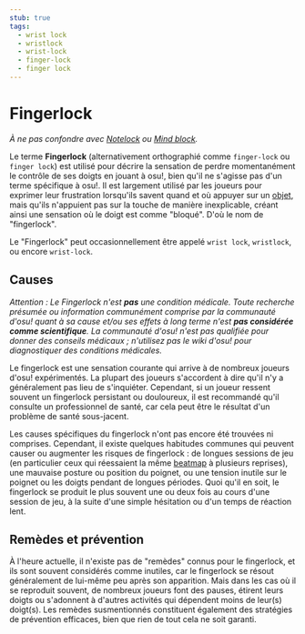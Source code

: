 ```yaml
---
stub: true
tags:
  - wrist lock
  - wristlock
  - wrist-lock
  - finger-lock
  - finger lock
---
```


# Fingerlock

*À ne pas confondre avec [Notelock](/wiki/Beatmapping/Overall_difficulty#notelock) ou [Mind block](/wiki/Gameplay/Mind_block).*

Le terme **Fingerlock** (alternativement orthographié comme `finger-lock` ou `finger lock`) est utilisé pour décrire la sensation de perdre momentanément le contrôle de ses doigts en jouant à osu!, bien qu'il ne s'agisse pas d'un terme spécifique à osu!. Il est largement utilisé par les joueurs pour exprimer leur frustration lorsqu'ils savent quand et où appuyer sur un [objet](/wiki/Hit_object), mais qu'ils n'appuient pas sur la touche de manière inexplicable, créant ainsi une sensation où le doigt est comme "bloqué". D'où le nom de "fingerlock".

Le "Fingerlock" peut occasionnellement être appelé `wrist lock`, `wristlock`, ou encore `wrist-lock`.

## Causes

*Attention : Le Fingerlock n'est **pas** une condition médicale. Toute recherche présumée ou information communément comprise par la communauté d'osu! quant à sa cause et/ou ses effets à long terme n'est **pas considérée comme scientifique**. La communauté d'osu! n'est pas qualifiée pour donner des conseils médicaux ; n'utilisez pas le wiki d'osu! pour diagnostiquer des conditions médicales.*

Le fingerlock est une sensation courante qui arrive à de nombreux joueurs d'osu! expérimentés. La plupart des joueurs s'accordent à dire qu'il n'y a généralement pas lieu de s'inquiéter. Cependant, si un joueur ressent souvent un fingerlock persistant ou douloureux, il est recommandé qu'il consulte un professionnel de santé, car cela peut être le résultat d'un problème de santé sous-jacent.

Les causes spécifiques du fingerlock n'ont pas encore été trouvées ni comprises. Cependant, il existe quelques habitudes communes qui peuvent causer ou augmenter les risques de fingerlock : de longues sessions de jeu (en particulier ceux qui réessaient la même [beatmap](/wiki/Beatmap) à plusieurs reprises), une mauvaise posture ou position du poignet, ou une tension inutile sur le poignet ou les doigts pendant de longues périodes. Quoi qu'il en soit, le fingerlock se produit le plus souvent une ou deux fois au cours d'une session de jeu, à la suite d'une simple hésitation ou d'un temps de réaction lent.

## Remèdes et prévention

À l'heure actuelle, il n'existe pas de "remèdes" connus pour le fingerlock, et ils sont souvent considérés comme inutiles, car le fingerlock se résout généralement de lui-même peu après son apparition. Mais dans les cas où il se reproduit souvent, de nombreux joueurs font des pauses, étirent leurs doigts ou s'adonnent à d'autres activités qui dépendent moins de leur(s) doigt(s). Les remèdes susmentionnés constituent également des stratégies de prévention efficaces, bien que rien de tout cela ne soit garanti.
